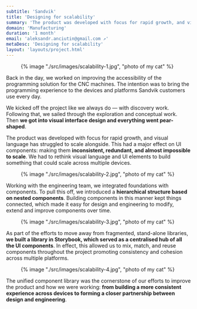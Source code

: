 ```yaml
---
subtitle: 'Sandvik'
title: 'Designing for scalability'
summary: 'The product was developed with focus for rapid growth, and visual language has struggled to scale alongside. This had a major effect on UI components: making them inconsistent, redundant, and almost impossible to scale. We had to rethink visual language and UI elements to build something that could scale across multiple devices.'
domain: 'Manufacturing'
duration: '1 month'
email: 'aleksandr.anciutin@gmail.com ↗'
metaDesc: 'Designing for scalability'
layout: 'layouts/project.html'
---
```

<figure>
{% image "./src/images/scalability-1.jpg", "photo of my cat" %}
</figure>

Back in the day, we worked on improving the accessibility of the programming solution for the CNC machines. The intention was to bring the programming experience to the devices and platforms Sandvik customers use every day.

We kicked off the project like we always do — with discovery work. Following that, we sailed through the exploration and conceptual work. Then **we got into visual interface design and everything went pear-shaped**.

The product was developed with focus for rapid growth, and visual language has struggled to scale alongside. This had a major effect on UI components: making them **inconsistent, redundant, and almost impossible to scale**. We had to rethink visual language and UI elements to build something that could scale across multiple devices.

<figure>
{% image "./src/images/scalability-2.jpg", "photo of my cat" %}
</figure>

Working with the engineering team, we integrated foundations with components. To pull this off, we introduced a **hierarchical structure based on nested components**. Building components in this manner kept things connected, which made it easy for design and engineering to modify, extend and improve components over time.

<figure>
{% image "./src/images/scalability-3.jpg", "photo of my cat" %}
</figure>

As part of the efforts to move away from fragmented, stand-alone libraries, **we built a library in Storybook, which served as a centralised hub of all the UI components**. In effect, this allowed us to mix, match, and reuse components throughout the project promoting consistency and cohesion across multiple platforms.

<figure>
{% image "./src/images/scalability-4.jpg", "photo of my cat" %}
</figure>

The unified component library was the cornerstone of our efforts to improve the product and how we were working: **from building a more consistent experience across devices to forming a closer partnership between design and engineering**.





